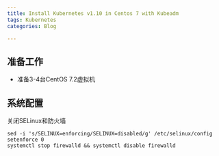 ```yaml
---
title: Install Kubernetes v1.10 in Centos 7 with Kubeadm    
tags: Kubernetes  
categories: Blog  

---
```


## 准备工作  
  
* 准备3-4台CentOS 7.2虚拟机 

## 系统配置  

关闭SELinux和防火墙  
```  
sed -i 's/SELINUX=enforcing/SELINUX=disabled/g' /etc/selinux/config  
setenforce 0  
systemctl stop firewalld && systemctl disable firewalld  
```




